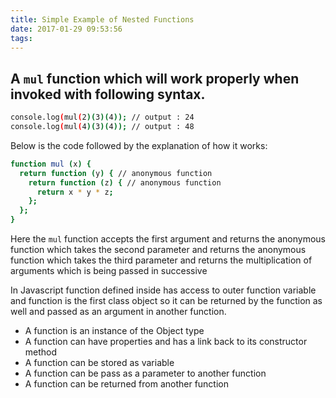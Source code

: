 ```yaml
---
title: Simple Example of Nested Functions
date: 2017-01-29 09:53:56
tags:
---
```

## A **`mul`** function which will work properly when invoked with following syntax.
```bash
console.log(mul(2)(3)(4)); // output : 24
console.log(mul(4)(3)(4)); // output : 48
```
Below is the code followed by the explanation of how it works:
```bash
function mul (x) {
  return function (y) { // anonymous function
    return function (z) { // anonymous function
      return x * y * z;
    };
  };
}
```
Here the `mul` function accepts the first argument and returns the anonymous function which takes the second parameter and returns the anonymous function which takes the third parameter and returns the multiplication of arguments which is being passed in successive

In Javascript function defined inside has access to outer function variable and function is the first class object so it can be returned by the function as well and passed as an argument in another function.

* A function is an instance of the Object type
* A function can have properties and has a link back to its constructor method
* A function can be stored as variable
* A function can be pass as a parameter to another function
* A function can be returned from another function